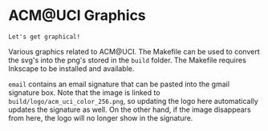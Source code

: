 # ACM@UCI Graphics

```
Let's get graphical!
```

Various graphics related to ACM@UCI. The Makefile can be used to convert the
svg's into the png's stored in the `build` folder. The Makefile requires
Inkscape to be installed and available.

`email` contains an email signature that can be pasted into the gmail signature
box. Note that the image is linked to `build/logo/acm_uci_color_256.png`, so
updating the logo here automatically updates the signature as well. On the other
hand, if the image disappears from here, the logo will no longer show in the
signature.
